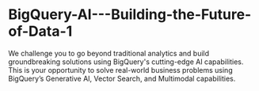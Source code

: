 # BigQuery-AI---Building-the-Future-of-Data-1
We challenge you to go beyond traditional analytics and build groundbreaking solutions using BigQuery's cutting-edge AI capabilities. This is your opportunity to solve real-world business problems using BigQuery’s Generative AI, Vector Search, and Multimodal capabilities.
